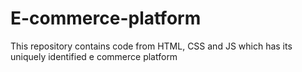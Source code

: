 # E-commerce-platform
This repository contains code from HTML, CSS and JS which has its uniquely identified e commerce platform
